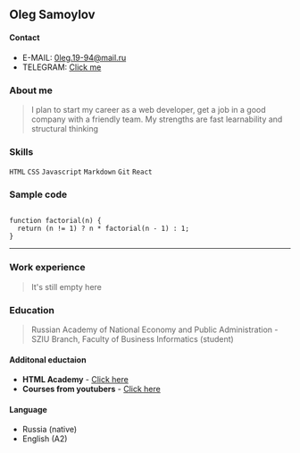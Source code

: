 ## **Oleg Samoylov**

#### **Contact**
- E-MAIL: 0leg.19-94@mail.ru
- TELEGRAM: [Click me](https://t.me/the_0_click)

### **About me**

>I plan to start my career as a web developer, get a job in a good company with a friendly team. My strengths are fast learnability and structural thinking

### **Skills**

`HTML` `CSS` `Javascript` `Markdown` `Git` `React`

###  **Sample code**

```

function factorial(n) {
  return (n != 1) ? n * factorial(n - 1) : 1;
}

```

---

### **Work experience**

> It's still empty here

### **Education**

> Russian Academy of National Economy and Public Administration - SZIU Branch, Faculty of Business Informatics (student)

#### **Additonal eductaion**

- **HTML Academy** - [Click here](https://htmlacademy.ru/)
- **Courses from youtubers** - [Click here](https://www.youtube.com/c/FreelancerLifeStyle/playlists)

#### **Language**

- Russia (native)
- English (A2)
